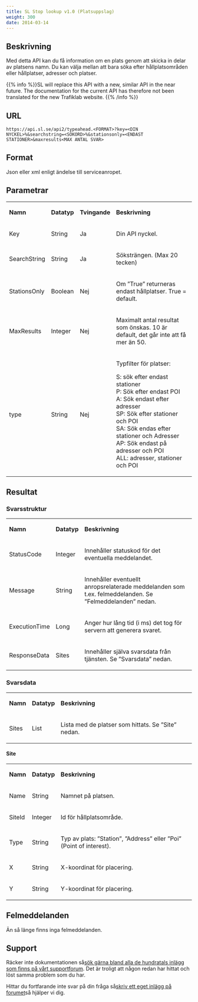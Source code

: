 ```yaml
---
title: SL Stop lookup v1.0 (Platsuppslag)
weight: 300
date: 2014-03-14
---
```

<h2>Beskrivning</h2>
<p>Med detta API kan du få information om en plats genom att skicka in delar av platsens namn. Du kan välja mellan att bara söka efter hållplatsområden eller hållplatser, adresser och platser.</p>

{{% info %}}SL will replace this API with a new, similar API in the near future. The documentation for the current API
has therefore not been translated for the new Trafiklab website. {{% /info %}}

<h2>URL</h2>

`https://api.sl.se/api2/typeahead.<FORMAT>?key=<DIN NYCKEL>%&searchstring=<SÖKORD>%&stationsonly=<ENDAST STATIONER>&maxresults<MAX ANTAL SVAR>`

<h2>Format</h2>
<p>Json eller xml enligt ändelse till serviceanropet.</p>
<h2>Parametrar</h2>
<table>
	<tbody>
		<tr>
			<td>
			<p><strong>Namn</strong></p>
			</td>
			<td>
			<p><strong>Datatyp</strong></p>
			</td>
			<td>
			<p><strong>Tvingande</strong></p>
			</td>
			<td>
			<p><strong>Beskrivning</strong></p>
			</td>
		</tr>
		<tr>
			<td>
			<p>Key</p>
			</td>
			<td>
			<p>String</p>
			</td>
			<td>
			<p>Ja</p>
			</td>
			<td>
			<p>Din API nyckel.</p>
			</td>
		</tr>
		<tr>
			<td>
			<p>SearchString</p>
			</td>
			<td>
			<p>String</p>
			</td>
			<td>
			<p>Ja</p>
			</td>
			<td>
			<p>Söksträngen. (Max 20 tecken)</p>
			</td>
		</tr>
		<tr>
			<td>
			<p class="notranslate">StationsOnly</p>
			</td>
			<td>
			<p>Boolean</p>
			</td>
			<td>
			<p>Nej</p>
			</td>
			<td>
			<p>Om ”True” returneras endast hållplatser. True = default.</p>
			</td>
		</tr>
		<tr>
			<td>
			<p>MaxResults</p>
			</td>
			<td>
			<p>Integer</p>
			</td>
			<td>
			<p>Nej</p>
			</td>
			<td>
			<p>Maximalt antal resultat som önskas. 10 är default, det går inte att få mer än 50.</p>
			</td>
		</tr>
		<tr>
			<td>type</td>
			<td>String</td>
			<td>Nej</td>
			<td>
			<p>Typfilter för platser:</p>
			<p>S: sök efter endast stationer<br />
			P: Sök efter endast POI<br />
			A: Sök endast efter adresser<br />
			SP: Sök efter stationer och POI<br />
			SA: Sök endas efter stationer och Adresser<br />
			AP: Sök endast på adresser och POI<br />
			ALL: adresser, stationer och POI</p>
			</td>
		</tr>
	</tbody>
</table>
<h2>Resultat</h2>
<h3>Svarsstruktur</h3>
<table>
	<tbody>
		<tr>
			<td>
			<p><strong>Namn</strong></p>
			</td>
			<td>
			<p><strong>Datatyp</strong></p>
			</td>
			<td>
			<p><strong>Beskrivning</strong></p>
			</td>
		</tr>
		<tr>
			<td>
			<p class="notranslate">StatusCode</p>
			</td>
			<td>
			<p>Integer</p>
			</td>
			<td>
			<p>Innehåller statuskod för det eventuella meddelandet.</p>
			</td>
		</tr>
		<tr>
			<td>
			<p>Message</p>
			</td>
			<td>
			<p>String</p>
			</td>
			<td>
			<p>Innehåller eventuellt anropsrelaterade meddelanden som t.ex. felmeddelanden. Se ”Felmeddelanden” nedan.</p>
			</td>
		</tr>
		<tr>
			<td>
			<p>ExecutionTime</p>
			</td>
			<td>
			<p>Long</p>
			</td>
			<td>
			<p>Anger hur lång tid (i ms) det tog för servern att generera svaret.</p>
			</td>
		</tr>
		<tr>
			<td>
			<p>ResponseData</p>
			</td>
			<td>
			<p>Sites</p>
			</td>
			<td>
			<p>Innehåller själva svarsdata från tjänsten. Se ”Svarsdata” nedan.</p>
			</td>
		</tr>
	</tbody>
</table>
<h3>Svarsdata</h3>
<table>
	<tbody>
		<tr>
			<td>
			<p><strong>Namn</strong></p>
			</td>
			<td>
			<p><strong>Datatyp</strong></p>
			</td>
			<td>
			<p><strong>Beskrivning</strong></p>
			</td>
		</tr>
		<tr>
			<td>
			<p>Sites</p>
			</td>
			<td>
			<p>List</p>
			</td>
			<td>
			<p>Lista med de platser som hittats. Se ”Site” nedan.</p>
			</td>
		</tr>
	</tbody>
</table>
<h4>Site</h4>
<table>
	<tbody>
		<tr>
			<td>
			<p><strong>Namn</strong></p>
			</td>
			<td>
			<p><strong>Datatyp</strong></p>
			</td>
			<td>
			<p><strong>Beskrivning</strong></p>
			</td>
		</tr>
		<tr>
			<td>
			<p>Name</p>
			</td>
			<td>
			<p>String</p>
			</td>
			<td>
			<p>Namnet på platsen.</p>
			</td>
		</tr>
		<tr>
			<td>
			<p>SiteId</p>
			</td>
			<td>
			<p>Integer</p>
			</td>
			<td>
			<p>Id för hållplatsområde.</p>
			</td>
		</tr>
		<tr>
			<td>
			<p>Type</p>
			</td>
			<td>
			<p>String</p>
			</td>
			<td>
			<p>Typ av plats: ”Station”, ”Address” eller ”Poi” (Point of interest).</p>
			</td>
		</tr>
		<tr>
			<td>
			<p>X</p>
			</td>
			<td>
			<p>String</p>
			</td>
			<td>
			<p>X-koordinat för placering.</p>
			</td>
		</tr>
		<tr>
			<td>
			<p>Y</p>
			</td>
			<td>
			<p>String</p>
			</td>
			<td>
			<p>Y-koordinat för placering.</p>
			</td>
		</tr>
	</tbody>
</table>
<h2>Felmeddelanden</h2>
<p>Än så länge finns inga felmeddelanden.</p>
<h2 id="support">Support</h2>
<p>Räcker inte dokumentationen så<a href="http://kundo.se/org/trafiklabse/posts/">sök gärna bland alla de hundratals inlägg som finns på vårt supportforum</a>. Det är troligt att någon redan har hittat och löst samma problem som du har.</p>
<p>Hittar du fortfarande inte svar på din fråga så<a href="http://kundo.se/org/trafiklabse/">skriv ett eget inlägg på forumet</a>så hjälper vi dig.</p>
